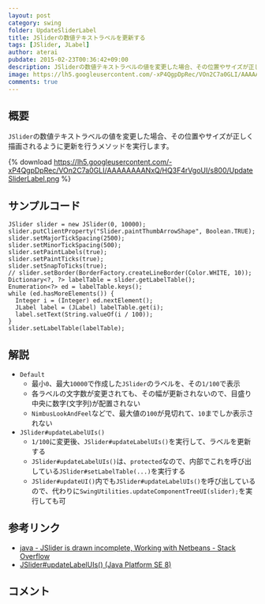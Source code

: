 ```yaml
---
layout: post
category: swing
folder: UpdateSliderLabel
title: JSliderの数値テキストラベルを更新する
tags: [JSlider, JLabel]
author: aterai
pubdate: 2015-02-23T00:36:42+09:00
description: JSliderの数値テキストラベルの値を変更した場合、その位置やサイズが正しく描画されるように更新を行うメソッドを実行します。
image: https://lh5.googleusercontent.com/-xP4QgpDpRec/VOn2C7a0GLI/AAAAAAAANxQ/HQ3F4rVgoUI/s800/UpdateSliderLabel.png
comments: true
---
```

## 概要
`JSlider`の数値テキストラベルの値を変更した場合、その位置やサイズが正しく描画されるように更新を行うメソッドを実行します。

{% download https://lh5.googleusercontent.com/-xP4QgpDpRec/VOn2C7a0GLI/AAAAAAAANxQ/HQ3F4rVgoUI/s800/UpdateSliderLabel.png %}

## サンプルコード
<pre class="prettyprint"><code>JSlider slider = new JSlider(0, 10000);
slider.putClientProperty("Slider.paintThumbArrowShape", Boolean.TRUE);
slider.setMajorTickSpacing(2500);
slider.setMinorTickSpacing(500);
slider.setPaintLabels(true);
slider.setPaintTicks(true);
slider.setSnapToTicks(true);
// slider.setBorder(BorderFactory.createLineBorder(Color.WHITE, 10));
Dictionary&lt;?, ?&gt; labelTable = slider.getLabelTable();
Enumeration&lt;?&gt; ed = labelTable.keys();
while (ed.hasMoreElements()) {
  Integer i = (Integer) ed.nextElement();
  JLabel label = (JLabel) labelTable.get(i);
  label.setText(String.valueOf(i / 100));
}
slider.setLabelTable(labelTable);
</code></pre>

## 解説
- `Default`
    - 最小`0`、最大`10000`で作成した`JSlider`のラベルを、その`1/100`で表示
    - 各ラベルの文字数が変更されても、その幅が更新されないので、目盛り中央に数字(文字列)が配置されない
    - `NimbusLookAndFeel`などで、最大値の`100`が見切れて、`10`までしか表示されない
- `JSlider#updateLabelUIs()`
    - `1/100`に変更後、`JSlider#updateLabelUIs()`を実行して、ラベルを更新する
    - `JSlider#updateLabelUIs()`は、`protected`なので、内部でこれを呼び出している`JSlider#setLabelTable(...)`を実行する
    - `JSlider#updateUI()`内でも`JSlider#updateLabelUIs()`を呼び出しているので、代わりに`SwingUtilities.updateComponentTreeUI(slider);`を実行しても可

<!-- dummy comment line for breaking list -->

## 参考リンク
- [java - JSlider is drawn incomplete, Working with Netbeans - Stack Overflow](https://stackoverflow.com/questions/28491041/jslider-is-drawn-incomplete-working-with-netbeans)
- [JSlider#updateLabelUIs() (Java Platform SE 8)](https://docs.oracle.com/javase/jp/8/docs/api/javax/swing/JSlider.html#updateLabelUIs--)

<!-- dummy comment line for breaking list -->

## コメント
